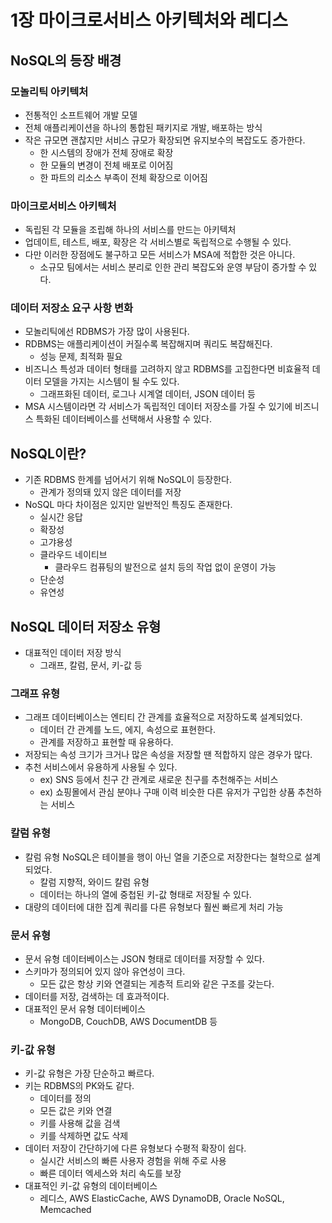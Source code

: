 # 1장 마이크로서비스 아키텍처와 레디스

## NoSQL의 등장 배경

### 모놀리틱 아키텍처

- 전통적인 소프트웨어 개발 모델
- 전체 애플리케이션을 하나의 통합된 패키지로 개발, 배포하는 방식
- 작은 규모면 괜찮지만 서비스 규모가 확장되면 유지보수의 복잡도도 증가한다.
    - 한 시스템의 장애가 전체 장애로 확장
    - 한 모듈의 변경이 전체 배포로 이어짐
    - 한 파트의 리소스 부족이 전체 확장으로 이어짐

### 마이크로서비스 아키텍처

- 독립된 각 모듈을 조립해 하나의 서비스를 만드는 아키텍처
- 업데이트, 테스트, 배포, 확장은 각 서비스별로 독립적으로 수행될 수 있다.
- 다만 이러한 장점에도 불구하고 모든 서비스가 MSA에 적합한 것은 아니다.
    - 소규모 팀에서는 서비스 분리로 인한 관리 복잡도와 운영 부담이 증가할 수 있다.

### 데이터 저장소 요구 사항 변화

- 모놀리틱에선 RDBMS가 가장 많이 사용된다.
- RDBMS는 애플리케이션이 커질수록 복잡해지며 쿼리도 복잡해진다.
    - 성능 문제, 최적화 필요
- 비즈니스 특성과 데이터 형태를 고려하지 않고 RDBMS를 고집한다면 비효율적 데이터 모델을 가지는 시스템이 될 수도 있다.
    - 그래프화된 데이터, 로그나 시계열 데이터, JSON 데이터 등
- MSA 시스템이라면 각 서비스가 독립적인 데이터 저장소를 가질 수 있기에 비즈니스 특화된 데이터베이스를 선택해서 사용할 수 있다.

## NoSQL이란?

- 기존 RDBMS 한계를 넘어서기 위해 NoSQL이 등장한다.
    - 관계가 정의돼 있지 않은 데이터를 저장
- NoSQL 마다 차이점은 있지만 일반적인 특징도 존재한다.
    - 실시간 응답
    - 확장성
    - 고갸용성
    - 클라우드 네이티브
        - 클라우드 컴퓨팅의 발전으로 설치 등의 작업 없이 운영이 가능
    - 단순성
    - 유연성

## NoSQL 데이터 저장소 유형

- 대표적인 데이터 저장 방식
  - 그래프, 칼럼, 문서, 키-값 등

### 그래프 유형

- 그래프 데이터베이스는 엔티티 간 관계를 효율적으로 저장하도록 설계되었다.
  - 데이터 간 관계를 노드, 에지, 속성으로 표현한다.
  - 관계를 저장하고 표현할 때 유용하다.
- 저장되는 속성 크기가 크거나 많은 속성을 저장할 땐 적합하지 않은 경우가 많다.
- 추천 서비스에서 유용하게 사용될 수 있다.
  - ex) SNS 등에서 친구 간 관계로 새로운 친구를 추천해주는 서비스
  - ex) 쇼핑몰에서 관심 분야나 구매 이력 비슷한 다른 유저가 구입한 상품 추천하는 서비스

### 칼럼 유형

- 칼럼 유형 NoSQL은 테이블을 행이 아닌 열을 기준으로 저장한다는 철학으로 설계되었다.
  - 칼럼 지향적, 와이드 칼럼 유형
  - 데이터는 하나의 열에 중첩된 키-값 형태로 저장될 수 있다.
- 대량의 데이터에 대한 집계 쿼리를 다른 유형보다 훨씬 빠르게 처리 가능

### 문서 유형

- 문서 유형 데이터베이스는 JSON 형태로 데이터를 저장할 수 있다.
- 스키마가 정의되어 있지 않아 유연성이 크다.
  - 모든 값은 항상 키와 연결되는 게층적 트리와 같은 구조를 갖는다.
- 데이터를 저장, 검색하는 데 효과적이다.
- 대표적인 문서 유형 데이터베이스
  - MongoDB, CouchDB, AWS DocumentDB 등

### 키-값 유형

- 키-값 유형은 가장 단순하고 빠르다.
- 키는 RDBMS의 PK와도 같다.
  - 데이터를 정의
  - 모든 값은 키와 연결
  - 키를 사용해 값을 검색
  - 키를 삭제하면 값도 삭제
- 데이터 저장이 간단하기에 다른 유형보다 수평적 확장이 쉽다.
  - 실시간 서비스의 빠른 사용자 경험을 위해 주로 사용
  - 빠른 데이터 엑세스와 처리 속도를 보장
- 대표적인 키-값 유형의 데이터베이스
  - 레디스, AWS ElasticCache, AWS DynamoDB, Oracle NoSQL, Memcached


